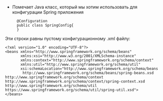 
* Помечает Java класс, который мы хотим использовать для конфигурации Spring приложения

		@Configuration
		public class SpringConfig{
		}

Эти строки равны пустому конфигурационному .xml файлу:

	<?xml version="1.0" encoding="UTF-8"?>  
	<beans xmlns="http://www.springframework.org/schema/beans"  
	       xmlns:xsi="http://www.w3.org/2001/XMLSchema-instance"  
	       xmlns:context="http://www.springframework.org/schema/context"  
	       xmlns:util="http://www.springframework.org/schema/util"  
	       xsi:schemaLocation="http://www.springframework.org/schema/beans  
	        http://www.springframework.org/schema/beans/spring-beans.xsd        http://www.springframework.org/schema/context        http://www.springframework.org/schema/context/spring-context.xsd http://www.springframework.org/schema/util https://www.springframework.org/schema/util/spring-util.xsd">  
	</beans>



